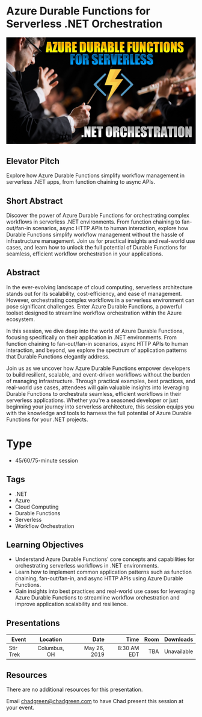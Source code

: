 # Azure Durable Functions for Serverless .NET Orchestration

![Azure Durable Functions for Serverless .NET Orchestration](thumbnail.jpg)

## Elevator Pitch

Explore how Azure Durable Functions simplify workflow management in serverless .NET apps, from function chaining to async APIs.

## Short Abstract

Discover the power of Azure Durable Functions for orchestrating complex workflows in serverless .NET environments. From function chaining to fan-out/fan-in scenarios, async HTTP APIs to human interaction, explore how Durable Functions simplify workflow management without the hassle of infrastructure management. Join us for practical insights and real-world use cases, and learn how to unlock the full potential of Durable Functions for seamless, efficient workflow orchestration in your applications.

## Abstract
In the ever-evolving landscape of cloud computing, serverless architecture stands out for its scalability, cost-efficiency, and ease of management. However, orchestrating complex workflows in a serverless environment can pose significant challenges. Enter Azure Durable Functions, a powerful toolset designed to streamline workflow orchestration within the Azure ecosystem.

In this session, we dive deep into the world of Azure Durable Functions, focusing specifically on their application in .NET environments. From function chaining to fan-out/fan-in scenarios, async HTTP APIs to human interaction, and beyond, we explore the spectrum of application patterns that Durable Functions elegantly address.

Join us as we uncover how Azure Durable Functions empower developers to build resilient, scalable, and event-driven workflows without the burden of managing infrastructure. Through practical examples, best practices, and real-world use cases, attendees will gain valuable insights into leveraging Durable Functions to orchestrate seamless, efficient workflows in their serverless applications. Whether you're a seasoned developer or just beginning your journey into serverless architecture, this session equips you with the knowledge and tools to harness the full potential of Azure Durable Functions for your .NET projects.

# Type
- 45/60/75-minute session

## Tags
- .NET
- Azure
- Cloud Computing
- Durable Functions
- Serverless
- Workflow Orchestration

## Learning Objectives
- Understand Azure Durable Functions' core concepts and capabilities for orchestrating serverless workflows in .NET environments.
- Learn how to implement common application patterns such as function chaining, fan-out/fan-in, and async HTTP APIs using Azure Durable Functions.
- Gain insights into best practices and real-world use cases for leveraging Azure Durable Functions to streamline workflow orchestration and improve application scalability and resilience.

## Presentations

| Event | Location | Date | Time | Room | Downloads |
|-------|:--------:|-----:|-----:|-----:|----------:|
| Stir Trek | Columbus, OH | May 26, 2019 | 8:30 AM EDT | TBA | Unavailable |

## Resources
There are no additional resources for this presentation.

Email [chadgreen@chadgreen.com](mailto:chadgreen@chadgreen.com?subject=Presentation%20Request:%20Serverless%20Orchestration) to have Chad present this session at your event.